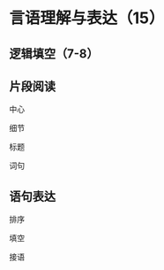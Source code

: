 # 言语理解与表达（15）





## 逻辑填空（7-8）





## 片段阅读

中心



细节



标题



词句





## 语句表达

排序



填空



接语





